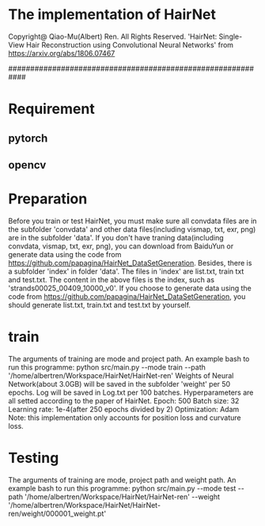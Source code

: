 # The implementation of HairNet
Copyright@ Qiao-Mu(Albert) Ren. 
All Rights Reserved.
'HairNet: Single-View Hair Reconstruction using Convolutional Neural Networks' from https://arxiv.org/abs/1806.07467

############################################################
# Requirement
## pytorch
## opencv


# Preparation
Before you train or test HairNet, you must make sure all convdata files are in the subfolder 'convdata' and other data files(including vismap, txt, exr, png) are in the subfolder 'data'.
If you don't have traning data(including convdata, vismap, txt, exr, png), you can download from BaiduYun or generate data using the code from https://github.com/papagina/HairNet_DataSetGeneration.
Besides, there is a subfolder 'index' in folder 'data'. The files in 'index' are list.txt, train txt and test.txt. The content in the above files is the index, such as 'strands00025_00409_10000_v0'. If you choose to generate data using the code from https://github.com/papagina/HairNet_DataSetGeneration, you should generate list.txt, train.txt and test.txt by yourself.


# train
The arguments of training are mode and project path.
An example bash to run this programme: python src/main.py --mode train --path '/home/albertren/Workspace/HairNet/HairNet-ren'
Weights of Neural Network(about 3.0GB) will be saved in the subfolder 'weight' per 50 epochs.
Log will be saved in Log.txt per 100 batches.
Hyperparameters are all setted according to the paper of HairNet. 
Epoch: 500
Batch size: 32
Learning rate: 1e-4(after 250 epochs divided by 2) 
Optimization: Adam
Note: this implementation only accounts for position loss and curvature loss.


# Testing
The arguments of training are mode, project path and weight path.
An example bash to run this programme: python src/main.py --mode test --path '/home/albertren/Workspace/HairNet/HairNet-ren' --weight '/home/albertren/Workspace/HairNet/HairNet-ren/weight/000001_weight.pt'


